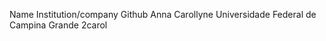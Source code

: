 Name	             Institution/company	               Github
Anna Carollyne       Universidade Federal de Campina Grande    2carol
